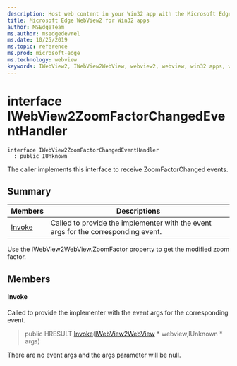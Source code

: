 ```yaml
---
description: Host web content in your Win32 app with the Microsoft Edge WebView2 control
title: Microsoft Edge WebView2 for Win32 apps
author: MSEdgeTeam
ms.author: msedgedevrel
ms.date: 10/25/2019
ms.topic: reference
ms.prod: microsoft-edge
ms.technology: webview
keywords: IWebView2, IWebView2WebView, webview2, webview, win32 apps, win32, edge
---
```


# interface IWebView2ZoomFactorChangedEventHandler 

```
interface IWebView2ZoomFactorChangedEventHandler
  : public IUnknown
```

The caller implements this interface to receive ZoomFactorChanged events.

## Summary

 Members                        | Descriptions
--------------------------------|---------------------------------------------
[Invoke](#invoke) | Called to provide the implementer with the event args for the corresponding event.

Use the IWebView2WebView.ZoomFactor property to get the modified zoom factor.

## Members

#### Invoke 

Called to provide the implementer with the event args for the corresponding event.

> public HRESULT [Invoke](#interface_i_web_view2_zoom_factor_changed_event_handler_1af318923f31812b20e22423bdb3a34f7a)([IWebView2WebView](IWebView2WebView.md#interface_i_web_view2_web_view) * webview,IUnknown * args)

There are no event args and the args parameter will be null.

